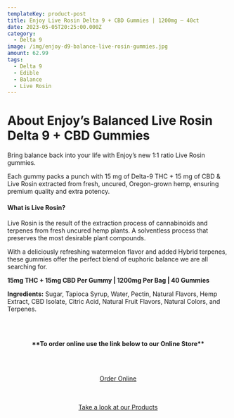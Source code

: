```yaml
---
templateKey: product-post
title: Enjoy Live Rosin Delta 9 + CBD Gummies | 1200mg – 40ct
date: 2023-05-05T20:25:00.000Z
category:
  - Delta 9
image: /img/enjoy-d9-balance-live-rosin-gummies.jpg
amount: 62.99
tags:
  - Delta 9
  - Edible
  - Balance
  - Live Rosin
---
```

# **About Enjoy’s Balanced Live Rosin Delta 9 + CBD Gummies**

Bring balance back into your life with Enjoy’s new 1:1 ratio Live Rosin gummies.

Each gummy packs a punch with 15 mg of Delta-9 THC + 15 mg of CBD & Live Rosin extracted from fresh, uncured, Oregon-grown hemp, ensuring premium quality and extra potency.

#### **What is Live Rosin?**

Live Rosin is the result of the extraction process of cannabinoids and terpenes from fresh uncured hemp plants. A solventless process that preserves the most desirable plant compounds.

With a deliciously refreshing watermelon flavor and added Hybrid terpenes, these gummies offer the perfect blend of euphoric balance we are all searching for.

**15mg THC + 15mg CBD Per Gummy | 1200mg Per Bag | 40 Gummies**

**Ingredients:** Sugar, Tapioca Syrup, Water, Pectin, Natural Flavors, Hemp Extract, CBD Isolate, Citric Acid, Natural Fruit Flavors, Natural Colors, and Terpenes.

<br><br>

<Center>

**\*\*To order online use the link below to our Online Store\*\***

<br><br>

<Center><a class="link-view-more-products" target="_blank" href="https://capitalcbd.shop/product/enjoy-live-rosin-delta-9-cbd-gummies-balance-1200mg-40ct/">Order Online</a></

<br><br><br>

<Center><a class="link-view-more-products" target="_blank" href="https://capitalamericanshaman.com/products">Take a look at our Products</a></Center>

<br><br>